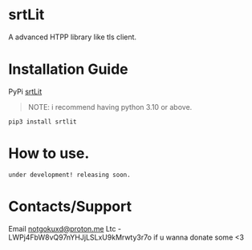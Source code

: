 # srtLit

A advanced HTPP library like tls client.

# Installation Guide

PyPi [srtLit](https://gay.com)

> NOTE: i recommend having python 3.10 or above.

```
pip3 install srtlit
```

# How to use.

```
under development! releasing soon.
```

# Contacts/Support

Email <notgokuxd@proton.me>
Ltc - LWPj4FbW8vQ97nYHJjLSLxU9kMrwty3r7o if u wanna donate some <3
